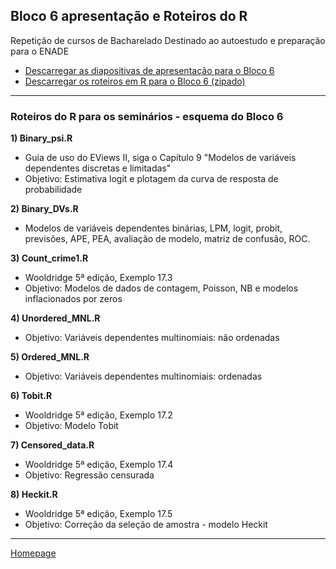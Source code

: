 ## Bloco 6 apresentação e Roteiros do R  

Repetição de cursos de Bacharelado
Destinado ao autoestudo e preparação para o ENADE

+ [Descarregar as diapositivas de apresentação para o Bloco 6](https://github.com/jr1056/Greene/tree/master/Block6/Block6.pdf)
+ [Descarregar os roteiros em R para o Bloco 6 (zipado)](https://github.com/jr1056/Greene/tree/master/Block6/Block6.zip)

--- 

### Roteiros do R para os seminários - esquema do Bloco 6

**1) Binary_psi.R**
+ Guia de uso do EViews II, siga o Capítulo 9 "Modelos de variáveis ​​dependentes discretas e limitadas"
+ Objetivo: Estimativa logit e plotagem da curva de resposta de probabilidade

**2) Binary_DVs.R**
+ Modelos de variáveis ​​dependentes binárias, LPM, logit, probit, previsões, APE, PEA, avaliação de modelo, matriz de confusão, ROC.

**3) Count_crime1.R**
+ Wooldridge 5ª edição, Exemplo 17.3
+ Objetivo: Modelos de dados de contagem, Poisson, NB e modelos inflacionados por zeros

**4) Unordered_MNL.R**
+ Objetivo: Variáveis ​​dependentes multinomiais: não ordenadas

**5) Ordered_MNL.R**
+ Objetivo: Variáveis ​​dependentes multinomiais: ordenadas

**6) Tobit.R**
+ Wooldridge 5ª edição, Exemplo 17.2
+ Objetivo: Modelo Tobit

**7) Censored_data.R**
+ Wooldridge 5ª edição, Exemplo 17.4
+ Objetivo: Regressão censurada

**8) Heckit.R**
+ Wooldridge 5ª edição, Exemplo 17.5
+ Objetivo: Correção da seleção de amostra - modelo Heckit  

---

[Homepage](https://github.com/jr1056/Greene/)
